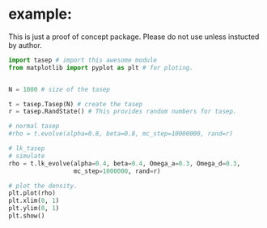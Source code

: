# example:

This is just a proof of concept package.
Please do not use unless instucted by author.

```python
import tasep # import this awesome module
from matplotlib import pyplot as plt # for ploting.


N = 1000 # size of the tasep

t = tasep.Tasep(N) # create the tasep
r = tasep.RandState() # This provides random numbers for tasep.

# normal tasep
#rho = t.evolve(alpha=0.8, beta=0.8, mc_step=10000000, rand=r)

# lk_tasep
# simulate
rho = t.lk_evolve(alpha=0.4, beta=0.4, Omega_a=0.3, Omega_d=0.3,
                  mc_step=1000000, rand=r)

# plot the density.
plt.plot(rho)
plt.xlim(0, 1)
plt.ylim(0, 1)
plt.show()
```
